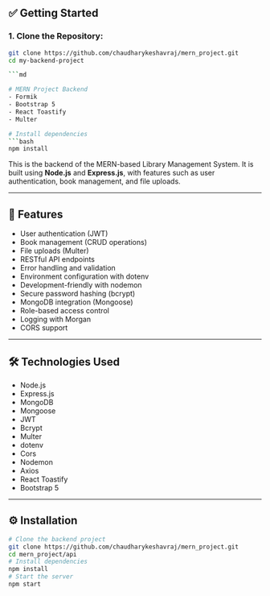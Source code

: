 ## ✅ Getting Started

### 1. Clone the Repository:
```bash
git clone https://github.com/chaudharykeshavraj/mern_project.git
cd my-backend-project

```md

# MERN Project Backend
- Formik
- Bootstrap 5
- React Toastify
- Multer

# Install dependencies
```bash
npm install
```
This is the backend of the MERN-based Library Management System. It is built using **Node.js** and **Express.js**, with features such as user authentication, book management, and file uploads.

---
## 🚀 Features
- User authentication (JWT)
- Book management (CRUD operations)
- File uploads (Multer)
- RESTful API endpoints
- Error handling and validation 
- Environment configuration with dotenv
- Development-friendly with nodemon
- Secure password hashing (bcrypt)
- MongoDB integration (Mongoose)
- Role-based access control
- Logging with Morgan
- CORS support
---
## 🛠️ Technologies Used
- Node.js
- Express.js
- MongoDB
- Mongoose
- JWT
- Bcrypt
- Multer
- dotenv
- Cors
- Nodemon
- Axios
- React Toastify
- Bootstrap 5
---

## ⚙️ Installation
```bash
# Clone the backend project
git clone https://github.com/chaudharykeshavraj/mern_project.git
cd mern_project/api
# Install dependencies
npm install
# Start the server
npm start
```
